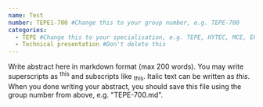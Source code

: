 ```yaml
---
name: Test
number: TEPE1-700 #Change this to your group number, e.g. TEPE-700
categories: 
  - TEPE #Change this to your specialisation, e.g. TEPE, HYTEC, MCE, EPSH, PED or HWPS
  - Technical presentation #Don't delete this
---
```


Write abstract here in markdown format (max 200 words). You may write superscripts as <sup>this</sup> and subscripts like <sub>this</sub>. Italic text can be written as *this*. When you done writing your abstract, you should save this file using the group number from above, e.g. "TEPE-700.md".
